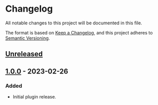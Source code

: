 # Changelog

All notable changes to this project will be documented in this file.

The format is based on [Keep a Changelog](https://keepachangelog.com/en/1.0.0/),
and this project adheres to [Semantic Versioning](https://semver.org/spec/v2.0.0.html).

## [Unreleased]

## [1.0.0] - 2023-02-26

### Added

- Initial plugin release.

[unreleased]: https://github.com/zerodayyy/argocd-plugin-helmfile/compare/v1.0.0...HEAD
[1.0.0]: https://github.com/zerodayyy/argocd-plugin-helmfile/releases/tag/v1.0.0
